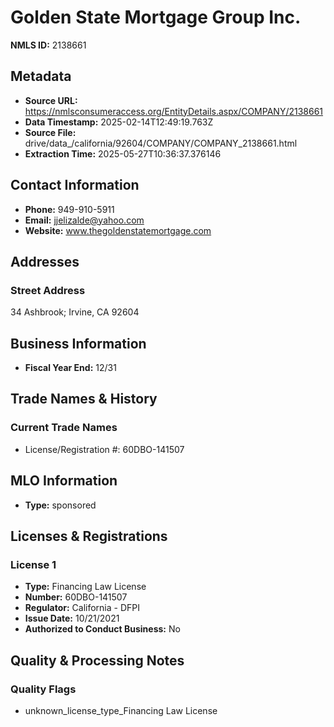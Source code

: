 # Golden State Mortgage Group Inc.

**NMLS ID:** 2138661

## Metadata
- **Source URL:** https://nmlsconsumeraccess.org/EntityDetails.aspx/COMPANY/2138661
- **Data Timestamp:** 2025-02-14T12:49:19.763Z
- **Source File:** drive/data_/california/92604/COMPANY/COMPANY_2138661.html
- **Extraction Time:** 2025-05-27T10:36:37.376146

## Contact Information
- **Phone:** 949-910-5911
- **Email:** jjelizalde@yahoo.com
- **Website:** www.thegoldenstatemortgage.com

## Addresses
### Street Address
34 Ashbrook; Irvine, CA 92604

## Business Information
- **Fiscal Year End:** 12/31

## Trade Names & History
### Current Trade Names
- License/Registration #: 60DBO-141507

## MLO Information
- **Type:** sponsored

## Licenses & Registrations

### License 1
- **Type:** Financing Law License
- **Number:** 60DBO-141507
- **Regulator:** California - DFPI
- **Issue Date:** 10/21/2021
- **Authorized to Conduct Business:** No

## Quality & Processing Notes
### Quality Flags
- unknown_license_type_Financing Law License
